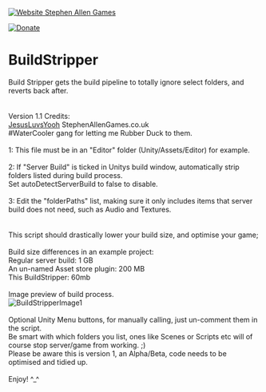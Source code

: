 [![Website Stephen Allen Games](http://www.stephenallengames.co.uk/images/logo.gif)](http://www.stephenallengames.co.uk/games.php)

[![Donate](https://img.shields.io/badge/Donate-PayPal-green.svg)](https://www.paypal.com/cgi-bin/webscr?cmd=_donations&business=9PUGQGE4XDE4C&currency_code=GBP)

# BuildStripper
Build Stripper gets the build pipeline to totally ignore select folders, and reverts back after.  
<br/><br/>
Version 1.1  Credits:
<br/>
[JesusLuvsYooh](https://github.com/JesusLuvsYooh) StephenAllenGames.co.uk  
#WaterCooler gang for letting me Rubber Duck to them.
<br/><br/>
1: This file must be in an "Editor" folder (Unity/Assets/Editor) for example.  
<br/>
2: If "Server Build" is ticked in Unitys build window, automatically strip folders listed during build process.  
Set autoDetectServerBuild to false to disable.  
<br/>
3: Edit the "folderPaths" list, making sure it only includes items that server build does not need, such as Audio and Textures.  
<br/><br/>
This script should drastically lower your build size, and optimise your game;  
<br/>
Build size differences in an example project:<br/>
Regular server build: 1 GB<br/>
An un-named Asset store plugin: 200 MB<br/>
This BuildStripper: 60mb<br/>
<br/>
Image preview of build process.<br/>
![BuildStripperImage1](https://user-images.githubusercontent.com/57072365/147373339-f707e24b-64aa-4bdb-bed1-e7a233e08a56.jpg)
<br/><br/>
Optional Unity Menu buttons, for manually calling, just un-comment them in the script.  
Be smart with which folders you list, ones like Scenes or Scripts etc will of course stop server/game from working.  ;)  
Please be aware this is version 1, an Alpha/Beta, code needs to be optimised and tidied up. 
<br/><br/>
Enjoy!  ^_^
  
 
